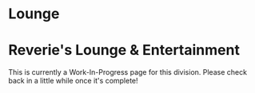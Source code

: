 # Lounge
# Reverie's Lounge & Entertainment
This is currently a Work-In-Progress page for this division. Please check back in a little while once it's complete!